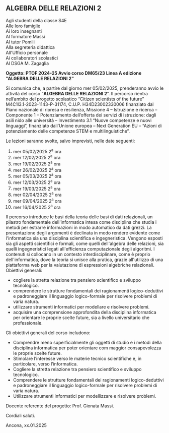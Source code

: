 ## ALGEBRA DELLE RELAZIONI 2

Agli studenti della classe S4E<br />
Alle loro famiglie<br />
Ai loro insegnanti<br />
Al formatore Massi<br />
Al tutor Pomili<br />
Alla segreteria didattica<br />
All'Ufficio personale<br />
Ai collaboratori scolastici<br />
Al DSGA M. Zagaglia<br />

**Oggetto: PTOF 2024-25 Avvio corso DM65/23 Linea A edizione "ALGEBRA DELLE RELAZIONI 2"**

Si comunica che, a partire dal giorno mer 05/02/2025, prenderanno avvio le attività del corso “**ALGEBRA DELLE RELAZIONI 2**”. Il percorso rientra nell’ambito del progetto scolastico “Citizen scientists of the future” M4C1I3.1-2023-1143-P-31174, C.U.P. H34D23002330006 finanziato dal Piano nazionale di ripresa e resilienza, Missione 4 – Istruzione e ricerca – Componente 1 – Potenziamento dell’offerta dei servizi di istruzione: dagli asili nido alle università – Investimento 3.1 “Nuove competenze e nuovi linguaggi”, finanziato dall’Unione europea – Next Generation EU – “Azioni di potenziamento delle competenze STEM e multilinguistiche”.

Le lezioni saranno svolte, salvo imprevisti, nelle date seguenti: 


1. mer 05/02/2025 2<sup>a</sup> ora
2. mer 12/02/2025 2<sup>a</sup> ora
3. mer 19/02/2025 2<sup>a</sup> ora
4. mer 26/02/2025 2<sup>a</sup> ora
5. mer 05/03/2025 2<sup>a</sup> ora
6. mer 12/03/2025 2<sup>a</sup> ora
7. mer 19/03/2025 2<sup>a</sup> ora
8. mer 02/04/2025 2<sup>a</sup> ora
9. mer 09/04/2025 2<sup>a</sup> ora
10. mer 16/04/2025 2<sup>a</sup> ora


Il percorso introduce le basi della teoria delle basi di dati relazionali, un pilastro fondamentale dell'informatica intesa come disciplina che studia i metodi per estrarre informazioni in modo automatico da dati grezzi.
La presentazione degli argomenti è declinata in modo rendere evidente come l'informatica sia una disciplina scientifica e ingegneristica. Vengono esposti sia gli aspetti scientifici e formali, come quelli dell'algebra delle relazioni, sia quelli ingegneristici legati all'efficienza computazionale degli algoritmi.
I contenuti si collocano in un contesto interdisciplinare, come è proprio dell'informatica, dove la teoria si unisce alla pratica, grazie all'utilizzo di una piattaforma web per la valutazione di espressioni algebriche relazionali.
Obiettivi generali:
  -  cogliere la stretta relazione tra pensiero scientifico e sviluppo tecnologico.
  - comprendere le strutture fondamentali dei ragionamenti logico-deduttivi e padroneggiare il linguaggio logico-formale per risolvere problemi di varia natura.
  - utilizzare strumenti informatici per modellare e risolvere problemi.
  - acquisire una comprensione approfondita della disciplina informatica per orientare le proprie scelte future, sia a livello universitario che professionale.

Gli obiettivi generali del corso includono:

- Comprendre meno superficialmente gli oggetti di studio e i metodi della disciplina informatica per poter orientare com maggior consapevolezza le proprie scelte future.
- Stimolare l’interesse verso le materie tecnico scientifiche e, in particolare, verso l’informatica.
- Cogliere la stretta relazione tra pensiero scientifico e sviluppo tecnologico.
- Comprendere le strutture fondamentali dei ragionamenti logico-deduttivi e padroneggiare il linguaggio logico-formale per risolvere problemi di varia natura.
- Utilizzare strumenti informatici per modellizzare e risolvere problemi.

Docente referente del progetto: Prof. Gionata Massi.

Cordiali saluti.

Ancona, xx.01.2025

